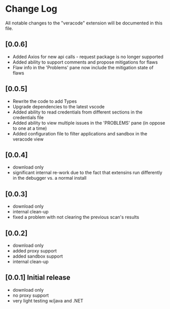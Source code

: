 # Change Log
All notable changes to the "veracode" extension will be documented in this file.

## [0.0.6]
- Added Axios for new api calls - request package is no longer supported
- Added ability to support comments and propose mitigations for flaws
- Flaw info in the 'Problems' pane now include the mitigation state of flaws

## [0.0.5]
- Rewrite the code to add Types
- Upgrade dependencies to the latest vscode
- Added ability to read credentials from different sections in the credentials file
- Added ability to view multiple issues in the 'PROBLEMS' pane (in oppose to one at a time)
- Added configuration file to filter applications and sandbox in the veracode view

## [0.0.4]
- download only
- significant internal re-work due to the fact that extensins run differently in the debugger vs. a normal install

## [0.0.3] 
- download only
- internal clean-up
- fixed a problem with not clearing the previous scan's results

## [0.0.2] 
- download only
- added proxy support
- added sandbox support
- internal clean-up

## [0.0.1] Initial release
- download only
- no proxy support
- very light testing w/java and .NET
